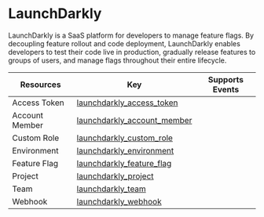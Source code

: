 LaunchDarkly
============
LaunchDarkly is a SaaS platform for developers to manage feature flags. By decoupling feature rollout and code deployment, LaunchDarkly enables developers to test their code live in production, gradually release features to groups of users, and manage flags throughout their entire lifecycle.

| **Resources**  | **Key**                                                           | **Supports Events** |
| -------------- | ----------------------------------------------------------------- | ------------------- |
| Access Token   | [launchdarkly\_access\_token](launchdarkly\_access\_token.md)     |                     |
| Account Member | [launchdarkly\_account\_member](launchdarkly\_account\_member.md) |                     |
| Custom Role    | [launchdarkly\_custom\_role](launchdarkly\_custom\_role.md)       |                     |
| Environment    | [launchdarkly\_environment](launchdarkly\_environment.md)         |                     |
| Feature Flag   | [launchdarkly\_feature\_flag](launchdarkly\_feature\_flag.md)     |                     |
| Project        | [launchdarkly\_project](launchdarkly\_project.md)                 |                     |
| Team           | [launchdarkly\_team](launchdarkly\_team.md)                       |                     |
| Webhook        | [launchdarkly\_webhook](launchdarkly\_webhook.md)                 |                     |
